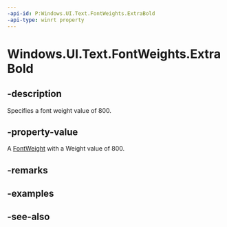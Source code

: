 ```yaml
---
-api-id: P:Windows.UI.Text.FontWeights.ExtraBold
-api-type: winrt property
---
```


<!-- Property syntax
public Windows.UI.Text.FontWeight ExtraBold { get; }
-->

# Windows.UI.Text.FontWeights.ExtraBold

## -description

Specifies a font weight value of 800.



## -property-value

A [FontWeight](fontweight.md) with a Weight value of 800.

## -remarks

## -examples

## -see-also
